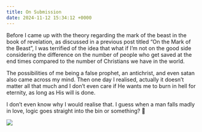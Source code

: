 ```yaml
---
title: On Submission
date: 2024-11-12 15:34:12 +0000
---
```


Before I came up with the theory regarding the mark of the beast in the book of revelation, as discussed in a previous post titled “On the Mark of the Beast”, I was terrified of the idea that what if I’m not on the good side considering the difference on the number of people who get saved at the end times compared to the number of Christians we have in the world.

The possibilities of me being a false prophet, an antichrist, and even satan also came across my mind. Then one day I realised, actually it doesn’t matter all that much and I don’t even care if He wants me to burn in hell for eternity, as long as His will is done.

I don’t even know why I would realise that. I guess when a man falls madly in love, logic goes straight into the bin or something? 🥲

![](/5ef8b3bcf677b722ebe50fc456a583a2.jpeg)